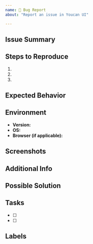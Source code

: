 ```yaml
---
name: 🐛 Bug Report
about: "Report an issue in Youcan UI"

---
```


## Issue Summary

<!-- Briefly describe the issue or feature request. -->

## Steps to Reproduce

1. <!-- List the steps to reproduce the issue, if applicable. -->
2.
3.

## Expected Behavior

<!-- Describe the expected behavior or outcome. -->

## Environment

- **Version:** <!-- Specify the version or commit hash where the issue occurs. -->
- **OS:**
- **Browser (if applicable):**

## Screenshots

<!-- Include screenshots or error messages if they help in understanding the issue. -->

## Additional Info

<!-- Add any relevant information. -->

## Possible Solution

<!-- Suggest a possible solution or any ideas you might have. -->

## Tasks

- [ ] <!-- List specific tasks that need to be completed for this issue. -->
- [ ]

## Labels

<!-- Assign appropriate labels to the issue (e.g., bug, enhancement, documentation). -->
